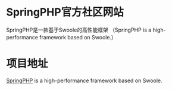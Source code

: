 # SpringPHP官方社区网站
SpringPHP是一款基于Swoole的高性能框架 （SpringPHP is a high-performance framework based on Swoole.）
# 项目地址
[SpringPHP](https://github.com/1107012776/spring-php) is a high-performance framework based on Swoole.

